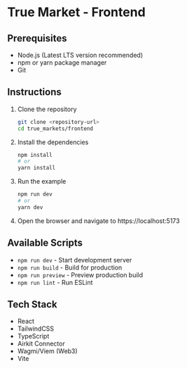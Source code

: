 # True Market - Frontend

## Prerequisites

- Node.js (Latest LTS version recommended)
- npm or yarn package manager
- Git

## Instructions

1. Clone the repository

   ```bash
   git clone <repository-url>
   cd true_markets/frontend
   ```

2. Install the dependencies
   ```bash
   npm install
   # or
   yarn install
   ```
3. Run the example

   ```bash
   npm run dev
   # or
   yarn dev
   ```

4. Open the browser and navigate to https://localhost:5173

## Available Scripts

- `npm run dev` - Start development server
- `npm run build` - Build for production
- `npm run preview` - Preview production build
- `npm run lint` - Run ESLint

## Tech Stack

- React
- TailwindCSS
- TypeScript
- Airkit Connector
- Wagmi/Viem (Web3)
- Vite
